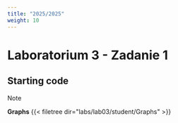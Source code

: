```yaml
---
title: "2025/2025"
weight: 10
---
```


# Laboratorium 3 - Zadanie 1

## Starting code

> [!NOTE]
> **Graphs**
> {{< filetree dir="labs/lab03/student/Graphs" >}}
